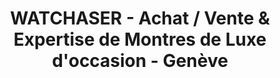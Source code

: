 ---
title: "WATCHASER - Achat / Vente & Expertise de Montres de Luxe d'occasion - Genève"
url: /carouge/watchaser-achat-vente-und-expertise-de-montres-de-luxe-doccasion-geneve/
shop: Schmuck
---